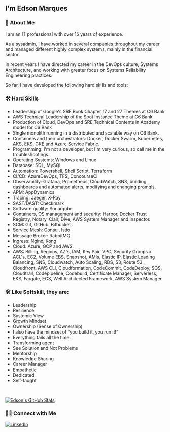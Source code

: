 <h2>I'm Edson Marques</h2>

<h3>🚀 About Me </h3>

 I am an IT professional with over 15 years of experience.

 As a sysadmin, I have worked in several companies throughout my career and managed different highly complex systems, mainly in the financial sector.

 In recent years I have directed my career in the DevOps culture, Systems Architecture, and working with greater focus on Systems Reliability Engineering practices.

 So far, I have developed the following hard skills and tools:

<h3>🛠 Hard Skills</h3>

* Leadership of Google's SRE Book Chapter 17 and 27 Themes at C6 Bank
* AWS Technical Leadership of the Spot Instance Theme at C6 Bank
* Production of Cloud, DevOps and SRE Technical Contents in Academy model for C6 Bank
* Single monolith running in a distributed and scalable way on C6 Bank.
* Containers and their orchestrators: Docker, Docker Swarm, Kubernetes, AKS, EKS, GKE and Azure Service Fabric.
* Programming: I'm not a developer, but I'm very curious, so call me in the troubleshootings.
* Operating Systems: Windows and Linux
* Database: SQL, MySQL
* Automation: Powershell, Shell Script, Terraform
* CI/CD: AzureDevOps, TFS, ConcourseCI
* Observability: Grafana, Prometheus, CloudWatch, SNS, building dashboards and automated alerts, modifying and changing promqls.
* APM: AppDynamics
* Tracing: Jaeger, X-Ray
* SAST/DAST: Checkmarx
* Software quality: Sonarqube
* Containers, OS management and security: Harbor, Docker Trust Registry, Notary, Clair, Dive, AWS System Manager and Inspector.
* SCM: Git, GitHub, Bitbucket
* Service Mesh: Consul, Istio
* Message Broker: RabbitMQ
* Ingress: Nginx, Kong
* Cloud: Azure, GCP and AWS.
* AWS: Billing, Regions, AZ's, IAM, Key Pair, VPC, Security Groups x ACL's, EC2, Volume EBS, Snapshot, AMIs, Elastic IP, Elastic Loading Balancing, SNS, Cloudwatch, Auto Scaling, RDS, S3, Route 53 , Cloudfront, AWS CLI, Cloudformation, CodeCommit, CodeDeploy, SQS, Cloudtrail, Codepipeline, Codebuild, Certificate Manager, Serverless, EKS, Fargate, ECS, Well Architected Framework, AWS System Manager.

<h3>🛠 Like Softskill, they are:</h3>

* Leadership
* Resilience
* Systemic View
* Growth Mindset
* Ownership (Sense of Ownership)
* I also have the mindset of “you build it, you run it!”
* Everything fails all the time.
* Transforming agent
* See Solution and Not Problems
* Mentorship
* Knowledge Sharing
* Career Manager
* Empathetic
* Dedicated
* Self-taught

<br/>

[![Edson's GitHub Stats](https://github-readme-stats.vercel.app/api?username=edsonmarquesio&show_icons=true)](https://github.com/edsonmarquesio)

<h3> 🤝🏻 Connect with Me </h3>

<p align="left">
<a href="https://www.linkedin.com/in/edsonmarquesteixeira/"><img alt="LinkedIn" src="https://img.shields.io/badge/Linkedin-Edson%20Marques-blue"></a>
</p>
